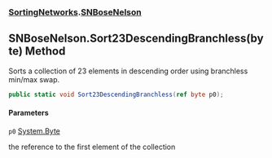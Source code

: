 ### [SortingNetworks](SortingNetworks.md 'SortingNetworks').[SNBoseNelson](SortingNetworks.SNBoseNelson.md 'SortingNetworks.SNBoseNelson')

## SNBoseNelson.Sort23DescendingBranchless(byte) Method

Sorts a collection of 23 elements in descending order using branchless min/max swap.

```csharp
public static void Sort23DescendingBranchless(ref byte p0);
```
#### Parameters

<a name='SortingNetworks.SNBoseNelson.Sort23DescendingBranchless(byte).p0'></a>

`p0` [System.Byte](https://docs.microsoft.com/en-us/dotnet/api/System.Byte 'System.Byte')

the reference to the first element of the collection